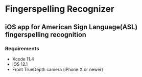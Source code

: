 # Fingerspelling Recognizer
## iOS app for American Sign Language(ASL) fingerspelling recognition

### Requirements
* Xcode 11.4
* iOS 12.1
* Front TrueDepth camera (iPhone X or newer)
